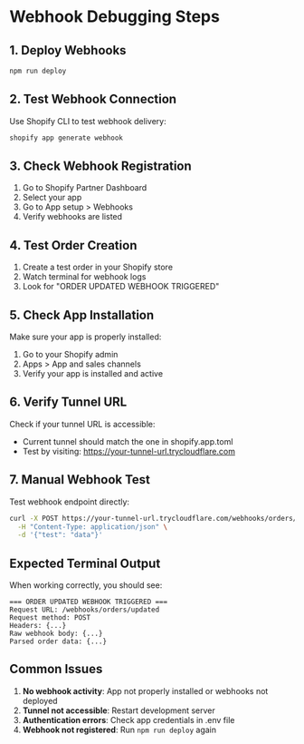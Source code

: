 # Webhook Debugging Steps

## 1. Deploy Webhooks
```bash
npm run deploy
```

## 2. Test Webhook Connection
Use Shopify CLI to test webhook delivery:
```bash
shopify app generate webhook
```

## 3. Check Webhook Registration
1. Go to Shopify Partner Dashboard
2. Select your app
3. Go to App setup > Webhooks
4. Verify webhooks are listed

## 4. Test Order Creation
1. Create a test order in your Shopify store
2. Watch terminal for webhook logs
3. Look for "ORDER UPDATED WEBHOOK TRIGGERED"

## 5. Check App Installation
Make sure your app is properly installed:
1. Go to your Shopify admin
2. Apps > App and sales channels
3. Verify your app is installed and active

## 6. Verify Tunnel URL
Check if your tunnel URL is accessible:
- Current tunnel should match the one in shopify.app.toml
- Test by visiting: https://your-tunnel-url.trycloudflare.com

## 7. Manual Webhook Test
Test webhook endpoint directly:
```bash
curl -X POST https://your-tunnel-url.trycloudflare.com/webhooks/orders/updated \
  -H "Content-Type: application/json" \
  -d '{"test": "data"}'
```

## Expected Terminal Output
When working correctly, you should see:
```
=== ORDER UPDATED WEBHOOK TRIGGERED ===
Request URL: /webhooks/orders/updated
Request method: POST
Headers: {...}
Raw webhook body: {...}
Parsed order data: {...}
```

## Common Issues
1. **No webhook activity**: App not properly installed or webhooks not deployed
2. **Tunnel not accessible**: Restart development server
3. **Authentication errors**: Check app credentials in .env file
4. **Webhook not registered**: Run `npm run deploy` again